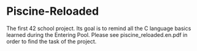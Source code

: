 # Piscine-Reloaded
The first 42 school project. Its goal is to remind all the C language basics learned during the Entering Pool.
Please see piscine_reloaded.en.pdf in order to find the task of the project.
